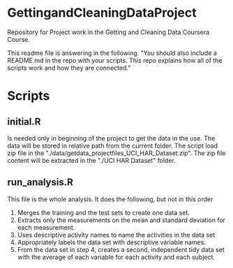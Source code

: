# GettingandCleaningDataProject
Repository for Project work in the Getting and Cleaning Data Coursera Course.

This readme file is answering in the following. "You should also include a README.md in the repo with your scripts. This repo explains how all of the scripts work and how they are connected." 

# Scripts
## initial.R
Is needed only in beginning of the project to get the data in the use.
The data will be stored in relative path from the current folder.
The script load zip file in the "./data/getdata_projectfiles_UCI_HAR_Dataset.zip".
The zip file content will be extracted in the "./UCI HAR Dataset" folder.

## run_analysis.R
This file is the whole analysis. It does the following, but not in this order
1. Merges the training and the test sets to create one data set.
2. Extracts only the measurements on the mean and standard deviation for each measurement. 
3. Uses descriptive activity names to name the activities in the data set
4. Appropriately labels the data set with descriptive variable names. 
5. From the data set in step 4, creates a second, independent tidy data set with the average of each variable for  each activity and each subject.